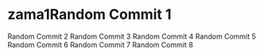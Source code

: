 # zama1Random Commit 1
Random Commit 2
Random Commit 3
Random Commit 4
Random Commit 5
Random Commit 6
Random Commit 7
Random Commit 8
